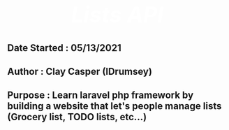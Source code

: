 <h1 style="text-align: center; font-size: 50px; color: #fff; font-style: italic;">Lists API</h1>

## Date Started : 05/13/2021

## Author : Clay Casper (IDrumsey)

## Purpose : Learn laravel php framework by building a website that let's people manage lists (Grocery list, TODO lists, etc...)
